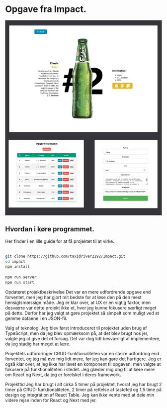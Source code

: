 
# Opgave fra Impact.

<img alt="expo sdk" src="https://github.com/taxidriver2192/Impact/blob/Impact/src/img/impactDesign.jpg">

## Hvordan i køre programmet.
Her finder i en lille guide for at få projektet til at virke.

```bash

git clone https://github.com/taxidriver2192/Impact.git
cd impact
npm install

npm run server
npm run start

```
Opdateret projektbeskrivelse
Det var en mere udfordrende opgave end forventet, men jeg har gjort mit bedste for at løse den på den mest hensigtsmæssige måde. Jeg er klar over, at UX er en vigtig faktor, men desværre var dette projekt ikke et, hvor jeg kunne fokusere særligt meget på dette. Derfor har jeg valgt at gøre projektet så simpelt som muligt ved at gemme dataene i en JSON-fil.

Valg af teknologi
Jeg blev først introduceret til projektet uden brug af TypeScript, men da jeg blev opmærksom på, at det blev brugt hos jer, valgte jeg at give det et forsøg. Det var dog lidt besværligt at implementere, da jeg stadig har meget at lære.

Projektets udfordringer
CRUD-funktionaliteten var en større udfordring end forventet, og jeg må øve mig lidt mere, før jeg kan gøre det hurtigere. Jeg er også klar over, at jeg ikke har lavet en komponent til opgaven, men valgte at fokusere på funktionaliteten i stedet. Jeg glæder mig dog til at lære mere om React og Next, da jeg er forelsket i deres framework.

Projekttid
Jeg har brugt i alt cirka 5 timer på projektet, hvoraf jeg har brugt 2 timer på CRUD-funktionaliteten, 2 timer på rettelse af tastefejl og 1,5 time på design og integration af React Table. Jeg kan ikke vente med at dele min videre rejse inden for React og Next med jer.
